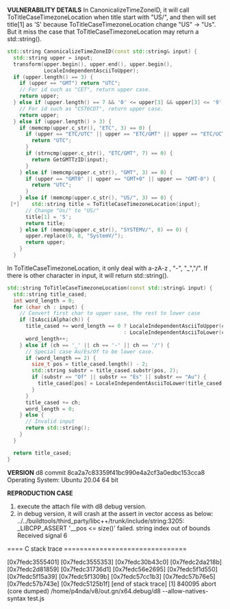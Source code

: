 <b>VULNERABILITY DETAILS</b>
In CanonicalizeTimeZoneID, it will call ToTitleCaseTimezoneLocation when title start with "US/", and then will set title[1] as 'S' because ToTitleCaseTimezoneLocation change "US" -> "Us".
But it miss the case that ToTitleCaseTimezoneLocation may return a  std::string().
```c++
std::string CanonicalizeTimeZoneID(const std::string& input) {
  std::string upper = input;
  transform(upper.begin(), upper.end(), upper.begin(),
            LocaleIndependentAsciiToUpper);
  if (upper.length() == 3) {
    if (upper == "GMT") return "UTC";
    // For id such as "CET", return upper case.
    return upper;
  } else if (upper.length() == 7 && '0' <= upper[3] && upper[3] <= '9') {
    // For id such as "CST6CDT", return upper case.
    return upper;
  } else if (upper.length() > 3) {
    if (memcmp(upper.c_str(), "ETC", 3) == 0) {
      if (upper == "ETC/UTC" || upper == "ETC/GMT" || upper == "ETC/UCT") {
        return "UTC";
      }
      if (strncmp(upper.c_str(), "ETC/GMT", 7) == 0) {
        return GetGMTTzID(input);
      }
    } else if (memcmp(upper.c_str(), "GMT", 3) == 0) {
      if (upper == "GMT0" || upper == "GMT+0" || upper == "GMT-0") {
        return "UTC";
      }
    } else if (memcmp(upper.c_str(), "US/", 3) == 0) {
 [*]    std::string title = ToTitleCaseTimezoneLocation(input);
      // Change "Us/" to "US/"
      title[1] = 'S';
      return title;
    } else if (memcmp(upper.c_str(), "SYSTEMV/", 8) == 0) {
      upper.replace(0, 8, "SystemV/");
      return upper;
    }
  }
```
In ToTitleCaseTimezoneLocation, it only deal with a-zA-z , "-", "_","/". If there is other character in input, it will return std::string().
```c++
std::string ToTitleCaseTimezoneLocation(const std::string& input) {
  std::string title_cased;
  int word_length = 0;
  for (char ch : input) {
    // Convert first char to upper case, the rest to lower case
    if (IsAsciiAlpha(ch)) {
      title_cased += word_length == 0 ? LocaleIndependentAsciiToUpper(ch)
                                      : LocaleIndependentAsciiToLower(ch);
      word_length++;
    } else if (ch == '_' || ch == '-' || ch == '/') {
      // Special case Au/Es/Of to be lower case.
      if (word_length == 2) {
        size_t pos = title_cased.length() - 2;
        std::string substr = title_cased.substr(pos, 2);
        if (substr == "Of" || substr == "Es" || substr == "Au") {
          title_cased[pos] = LocaleIndependentAsciiToLower(title_cased[pos]);
        }
      }
      title_cased += ch;
      word_length = 0;
    } else {
      // Invalid input
      return std::string();
    }
  }

  return title_cased;
}
```
<b>VERSION</b>
d8 commit 8ca2a7c83359f41bc990e4a2cf3a0edbc153cca8
Operating System: Ubuntu 20.04 64 bit

<b>REPRODUCTION CASE</b>
1. execute the attach file with d8 debug version.
2. in debug version, it will crash at the assert in vector access as below:
../../buildtools/third_party/libc++/trunk/include/string:3205: _LIBCPP_ASSERT '__pos <= size()' failed. string index out of bounds
Received signal 6

==== C stack trace ===============================

 [0x7fedc3555401]
 [0x7fedc3555353]
 [0x7fedc30b43c0]
 [0x7fedc2da218b]
 [0x7fedc2d81859]
 [0x7fedc31736d1]
 [0x7fedc56e2695]
 [0x7fedc5f1d550]
 [0x7fedc5f15a39]
 [0x7fedc5f1309b]
 [0x7fedc57cc1b3]
 [0x7fedc57b76e5]
 [0x7fedc57b743e]
 [0x7fedc5125b1f]
[end of stack trace]
[1]    840095 abort (core dumped)  /home/p4nda/v8/out.gn/x64.debug/d8 --allow-natives-syntax test.js


